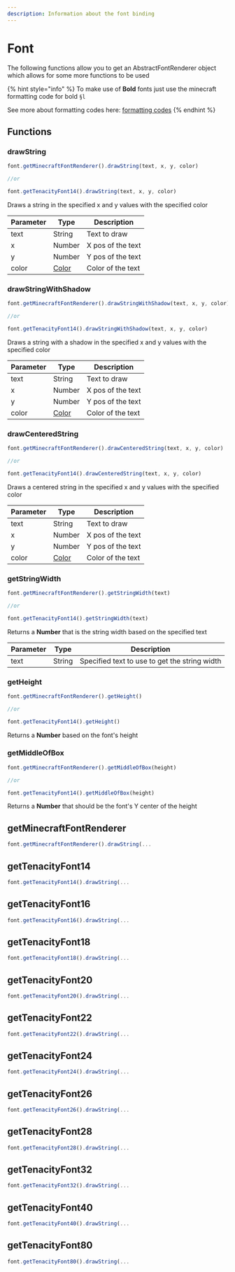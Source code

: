 ```yaml
---
description: Information about the font binding
---
```


# Font

The following functions allow you to get an AbstractFontRenderer object which allows for some more functions to be used

{% hint style="info" %}
To make use of **Bold** fonts just use the minecraft formatting code for bold `§l`

See more about formatting codes here: [formatting codes](https://minecraft.fandom.com/el/wiki/Formatting\_codes)
{% endhint %}

## Functions

### drawString

```javascript
font.getMinecraftFontRenderer().drawString(text, x, y, color)

//or

font.getTenacityFont14().drawString(text, x, y, color)
```

Draws a string in the specified x and y values with the specified color

| Parameter | Type                             | Description       |
| --------- | -------------------------------- | ----------------- |
| text      | String                           | Text to draw      |
| x         | Number                           | X pos of the text |
| y         | Number                           | Y pos of the text |
| color     | [Color](../api/objects/color.md) | Color of the text |

### drawStringWithShadow

```javascript
font.getMinecraftFontRenderer().drawStringWithShadow(text, x, y, color)

//or

font.getTenacityFont14().drawStringWithShadow(text, x, y, color)
```

Draws a string with a shadow in the specified x and y values with the specified color

| Parameter | Type                             | Description       |
| --------- | -------------------------------- | ----------------- |
| text      | String                           | Text to draw      |
| x         | Number                           | X pos of the text |
| y         | Number                           | Y pos of the text |
| color     | [Color](../api/objects/color.md) | Color of the text |

### drawCenteredString

```javascript
font.getMinecraftFontRenderer().drawCenteredString(text, x, y, color)

//or

font.getTenacityFont14().drawCenteredString(text, x, y, color)
```

Draws a centered string in the specified x and y values with the specified color

| Parameter | Type                             | Description       |
| --------- | -------------------------------- | ----------------- |
| text      | String                           | Text to draw      |
| x         | Number                           | X pos of the text |
| y         | Number                           | Y pos of the text |
| color     | [Color](../api/objects/color.md) | Color of the text |

### getStringWidth

```javascript
font.getMinecraftFontRenderer().getStringWidth(text)

//or

font.getTenacityFont14().getStringWidth(text)
```

Returns a **Number** that is the string width based on the specified text



| Parameter | Type   | Description                                   |
| --------- | ------ | --------------------------------------------- |
| text      | String | Specified text to use to get the string width |

### getHeight

```javascript
font.getMinecraftFontRenderer().getHeight()

//or

font.getTenacityFont14().getHeight()
```

Returns a **Number** based on the font's height

### getMiddleOfBox

```javascript
font.getMinecraftFontRenderer().getMiddleOfBox(height)

//or

font.getTenacityFont14().getMiddleOfBox(height)
```

Returns a **Number** that should be the font's Y center of the height

## getMinecraftFontRenderer

```javascript
font.getMinecraftFontRenderer().drawString(...
```

## getTenacityFont14

```javascript
font.getTenacityFont14().drawString(...
```

## getTenacityFont16

```javascript
font.getTenacityFont16().drawString(...
```

## getTenacityFont18

```javascript
font.getTenacityFont18().drawString(...
```

## getTenacityFont20

```javascript
font.getTenacityFont20().drawString(...
```

## getTenacityFont22

```javascript
font.getTenacityFont22().drawString(...
```

## getTenacityFont24

```javascript
font.getTenacityFont24().drawString(...
```

## getTenacityFont26

```javascript
font.getTenacityFont26().drawString(...
```

## getTenacityFont28

```javascript
font.getTenacityFont28().drawString(...
```

## getTenacityFont32

```javascript
font.getTenacityFont32().drawString(...
```

## getTenacityFont40

```javascript
font.getTenacityFont40().drawString(...
```

## getTenacityFont80

```javascript
font.getTenacityFont80().drawString(...
```
